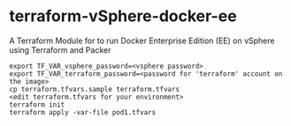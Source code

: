 # terraform-vSphere-docker-ee
A Terraform Module for to run Docker Enterprise Edition (EE) on vSphere using Terraform and Packer

````
export TF_VAR_vsphere_password=<vsphere password>
export TF_VAR_terraform_password=<password for 'terraform' account on the image>
cp terraform.tfvars.sample terraform.tfvars
<edit terraform.tfvars for your environment>
terraform init
terraform apply -var-file pod1.tfvars
````
